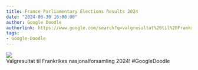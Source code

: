 ```yaml
---
title: France Parliamentary Elections Results 2024
date: "2024-06-30 16:00:00"
author: Google Doodle
authorlink: https://www.google.com/search?q=valgresultat%20til%20Frankrikes%20nasjonal%C2%ADforsamling
tags:
- Google-Doodle
---
```

<img src="https://www.google.com/logos/doodles/2024/france-parliamentary-elections-results-2024-6753651837110575-l.png" referrerpolicy="no-referrer"><br>Valgresultat til Frankrikes nasjonal­forsamling 2024! #GoogleDoodle